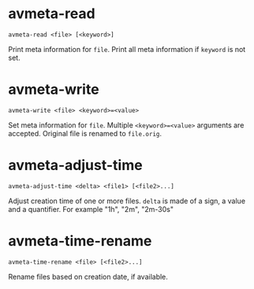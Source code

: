 # avmeta-read

`avmeta-read <file> [<keyword>]`

Print meta information for `file`. Print all meta information if `keyword` is
not set.

# avmeta-write

`avmeta-write <file> <keyword>=<value>`

Set meta information for `file`. Multiple `<keyword>=<value>` arguments are
accepted. Original file is renamed to `file.orig`.

# avmeta-adjust-time

`avmeta-adjust-time <delta> <file1> [<file2>...]`

Adjust creation time of one or more files. `delta` is made of a sign, a value
and a quantifier. For example "1h", "2m", "2m-30s"

# avmeta-time-rename

`avmeta-time-rename <file> [<file2>...]`

Rename files based on creation date, if available.
